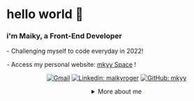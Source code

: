 <h1 align="left">hello world 👋</h1>
<h3 align="left">i'm Maiky, a Front-End Developer</h3>


<p>- Challenging myself to code everyday in 2022! </p>
<p>- Access my personal website: <a rel="noreferrer" href="https://mkyyspace.vercel.app" target="blank">mkyy Space</a> !</p>
<div align='center'>
  
[![Gmail](https://img.shields.io/twitter/url?label=email&logo=gmail&style=social&url=http%3A%2F%2Fmailto%3Amaikyrg9%40gmail.com)](mailto:maikyrg9@gmail.com)
[![Linkedin: maikyroger](https://img.shields.io/badge/-maikyroger-blue?style=flat-square&logo=Linkedin&logoColor=white&link=https://www.linkedin.com/in/maikyroger/)](https://www.linkedin.com/in/maikyroger/)
[![GitHub: mkyy](https://img.shields.io/github/followers/mkyy?label=follow&style=social)](https://github.com/mkyy)
  
<details>
  <summary>More about me </summary>
<p align="center"><img align="center" src="https://github-readme-stats.vercel.app/api/top-langs?username=mkyy&show_icons=true&locale=en&layout=compact"alt="mkyy"/></p> 
  
<h3 align="center">Languages and Tools:</h3>
<p align="center"> <a href="https://www.w3schools.com/css/" target="_blank" rel="noreferrer"> <img src="https://raw.githubusercontent.com/devicons/devicon/master/icons/css3/css3-original-wordmark.svg" alt="css3" width="40" height="40"/> </a> <a href="https://git-scm.com/" target="_blank" rel="noreferrer"> <img src="https://www.vectorlogo.zone/logos/git-scm/git-scm-icon.svg" alt="git" width="40" height="40"/> </a> <a href="https://www.w3.org/html/" target="_blank" rel="noreferrer"> <img src="https://raw.githubusercontent.com/devicons/devicon/master/icons/html5/html5-original-wordmark.svg" alt="html5" width="40" height="40"/> </a> <a href="https://developer.mozilla.org/en-US/docs/Web/JavaScript" target="_blank" rel="noreferrer"> <img src="https://raw.githubusercontent.com/devicons/devicon/master/icons/javascript/javascript-original.svg" alt="javascript" width="40" height="40"/> </a> <a href="https://www.linux.org/" target="_blank" rel="noreferrer"> <img src="https://raw.githubusercontent.com/devicons/devicon/master/icons/linux/linux-original.svg" alt="linux" width="40" height="40"/> </a> <a href="https://reactjs.org/" target="_blank" rel="noreferrer"> <img src="https://raw.githubusercontent.com/devicons/devicon/master/icons/react/react-original-wordmark.svg" alt="react" width="40" height="40"/> </a> <a href="https://www.typescriptlang.org/" target="_blank" rel="noreferrer"> <img src="https://raw.githubusercontent.com/devicons/devicon/master/icons/typescript/typescript-original.svg" alt="typescript" width="40" height="40"/> </a> </p>
</details>



</div>
